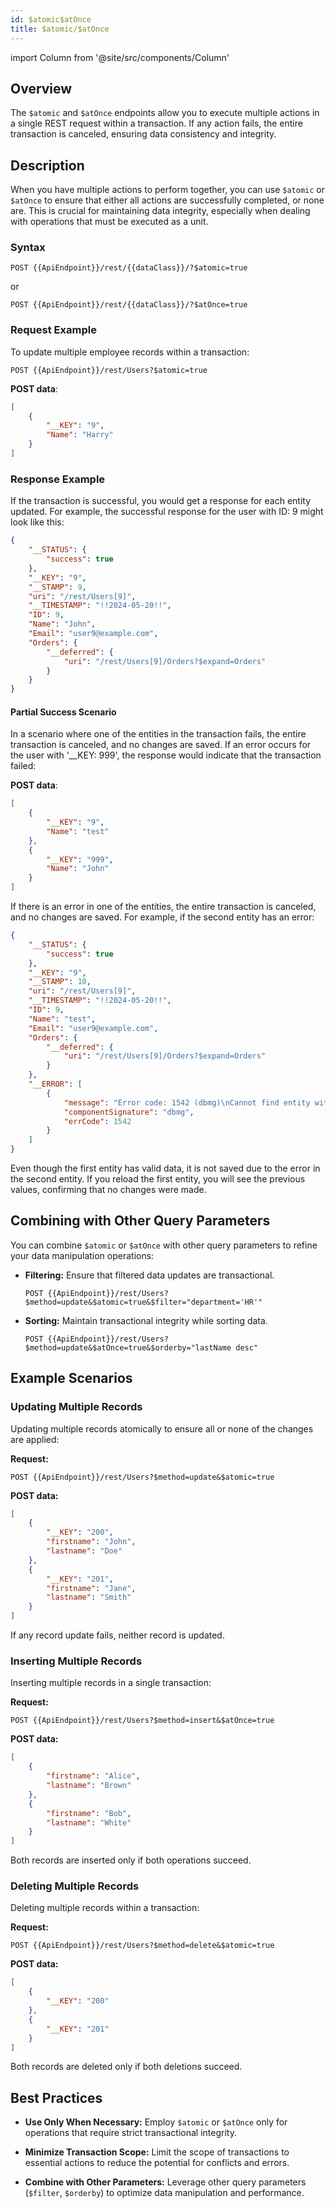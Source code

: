```yaml
---
id: $atomic$atOnce
title: $atomic/$atOnce 
---
```


import Column from '@site/src/components/Column'

## Overview

The `$atomic` and `$atOnce` endpoints allow you to execute multiple actions in a single REST request within a transaction. If any action fails, the entire transaction is canceled, ensuring data consistency and integrity.

## Description

When you have multiple actions to perform together, you can use `$atomic` or `$atOnce` to ensure that either all actions are successfully completed, or none are. This is crucial for maintaining data integrity, especially when dealing with operations that must be executed as a unit.

### Syntax

```
POST {{ApiEndpoint}}/rest/{{dataClass}}/?$atomic=true
```
or
```
POST {{ApiEndpoint}}/rest/{{dataClass}}/?$atOnce=true
```


### Request Example

To update multiple employee records within a transaction:

```
POST {{ApiEndpoint}}/rest/Users?$atomic=true
```

**POST data**:

```json
[
    {
        "__KEY": "9",
        "Name": "Harry"
    }
]
```

### Response Example

If the transaction is successful, you would get a response for each entity updated. For example, the successful response for the user with ID: 9 might look like this:

```json
{
    "__STATUS": {
        "success": true
    },
    "__KEY": "9",
    "__STAMP": 9,
    "uri": "/rest/Users[9]",
    "__TIMESTAMP": "!!2024-05-20!!",
    "ID": 9,
    "Name": "John",
    "Email": "user9@example.com",
    "Orders": {
        "__deferred": {
            "uri": "/rest/Users[9]/Orders?$expand=Orders"
        }
    }
}
```

#### Partial Success Scenario

In a scenario where one of the entities in the transaction fails, the entire transaction is canceled, and no changes are saved. If an error occurs for the user with '__KEY: 999', the response would indicate that the transaction failed:


**POST data**:

```json
[
    {
        "__KEY": "9",
        "Name": "test"
    },
    {
        "__KEY": "999",
        "Name": "John"
    }
]
```

If there is an error in one of the entities, the entire transaction is canceled, and no changes are saved. For example, if the second entity has an error:

```json
{
    "__STATUS": {
        "success": true
    },
    "__KEY": "9",
    "__STAMP": 10,
    "uri": "/rest/Users[9]",
    "__TIMESTAMP": "!!2024-05-20!!",
    "ID": 9,
    "Name": "test",
    "Email": "user9@example.com",
    "Orders": {
        "__deferred": {
            "uri": "/rest/Users[9]/Orders?$expand=Orders"
        }
    },
    "__ERROR": [
        {
            "message": "Error code: 1542 (dbmg)\nCannot find entity with \"999\" key in the \"Users\" dataclass\nDatabase Engine\nDatabase Engine\ntask 49, name: 'REST Handler: '\n",
            "componentSignature": "dbmg",
            "errCode": 1542
        }
    ]
}
```

Even though the first entity has valid data, it is not saved due to the error in the second entity. If you reload the first entity, you will see the previous values, confirming that no changes were made.


## Combining with Other Query Parameters

You can combine `$atomic` or `$atOnce` with other query parameters to refine your data manipulation operations:

- **Filtering:** Ensure that filtered data updates are transactional.
  ```
  POST {{ApiEndpoint}}/rest/Users?$method=update&$atomic=true&$filter="department='HR'"
  ```

- **Sorting:** Maintain transactional integrity while sorting data.
  ```
  POST {{ApiEndpoint}}/rest/Users?$method=update&$atOnce=true&$orderby="lastName desc"
  ```



## Example Scenarios

### Updating Multiple Records

Updating multiple records atomically to ensure all or none of the changes are applied:

**Request:**

```
POST {{ApiEndpoint}}/rest/Users?$method=update&$atomic=true
```

**POST data:**

```json
[
    {
        "__KEY": "200",
        "firstname": "John",
        "lastname": "Doe"
    },
    {
        "__KEY": "201",
        "firstname": "Jane",
        "lastname": "Smith"
    }
]
```

If any record update fails, neither record is updated.


### Inserting Multiple Records

Inserting multiple records in a single transaction:

**Request:**

```
POST {{ApiEndpoint}}/rest/Users?$method=insert&$atOnce=true
```

**POST data:**

```json
[
    {
        "firstname": "Alice",
        "lastname": "Brown"
    },
    {
        "firstname": "Bob",
        "lastname": "White"
    }
]
```

Both records are inserted only if both operations succeed.

### Deleting Multiple Records

Deleting multiple records within a transaction:

**Request:**

```
POST {{ApiEndpoint}}/rest/Users?$method=delete&$atomic=true
```

**POST data:**

```json
[
    {
        "__KEY": "200"
    },
    {
        "__KEY": "201"
    }
]
```

Both records are deleted only if both deletions succeed.



## Best Practices

- **Use Only When Necessary:** Employ `$atomic` or `$atOnce` only for operations that require strict transactional integrity.

- **Minimize Transaction Scope:** Limit the scope of transactions to essential actions to reduce the potential for conflicts and errors.

- **Combine with Other Parameters:** Leverage other query parameters (`$filter`, `$orderby`) to optimize data manipulation and performance.
